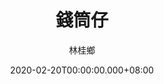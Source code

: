 ---
issue: 365
title: 錢筒仔
author: 林桂鄉
date: 2020-02-20T00:00:00.000+08:00
topic: 懷想
difficulty: 1
wikidata: Q131449164
wikidata_link: https://www.wikidata.org/wiki/Q131449164
---